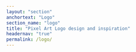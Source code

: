 ```yaml
---
layout: "section"
anchortext: "Logo"
section_name: "logo"
title: "Pixel Art Logo design and inspiration"
headernav: "true"
permalink: /logo/
---
```

